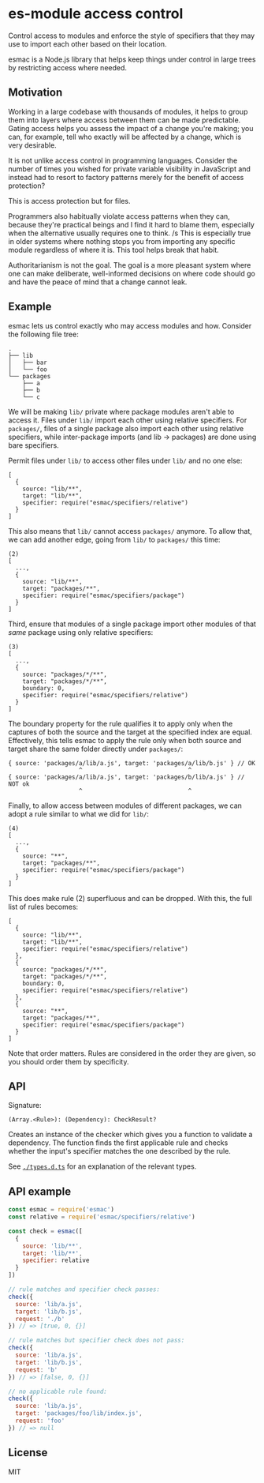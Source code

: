 # es-module access control

Control access to modules and enforce the style of specifiers that they may use
to import each other based on their location.

esmac is a Node.js library that helps keep things under control in large trees
by restricting access where needed.

## Motivation

Working in a large codebase with thousands of modules, it helps to group them
into layers where access between them can be made predictable. Gating access
helps you assess the impact of a change you're making; you can, for example,
tell who exactly will be affected by a change, which is very desirable.

It is not unlike access control in programming languages. Consider the number of
times you wished for private variable visibility in JavaScript and instead had
to resort to factory patterns merely for the benefit of access protection?

This is access protection but for files.

Programmers also habitually violate access patterns when they can, because
they're practical beings and I find it hard to blame them, especially when the
alternative usually requires one to think. /s This is especially true in older
systems where nothing stops you from importing any specific module regardless of
where it is. This tool helps break that habit.

Authoritarianism is not the goal. The goal is a more pleasant system where one
can make deliberate, well-informed decisions on where code should go and have
the peace of mind that a change cannot leak.

## Example

esmac lets us control exactly who may access modules and how. Consider the
following file tree:

    .
    ├── lib
    │   ├── bar
    │   └── foo
    └── packages
        ├── a
        ├── b
        └── c

We will be making `lib/` private where package modules aren't able to access it.
Files under `lib/` import each other using relative specifiers. For `packages/`,
files of a single package also import each other using relative specifiers,
while inter-package imports (and lib -> packages) are done using bare
specifiers.

Permit files under `lib/` to access other files under `lib/` and no one else:

    [
      {
        source: "lib/**",
        target: "lib/**",
        specifier: require("esmac/specifiers/relative")
      }
    ]

This also means that `lib/` cannot access `packages/` anymore. To allow that, we
can add another edge, going from `lib/` to `packages/` this time:

    (2)
    [
      ...,
      {
        source: "lib/**",
        target: "packages/**",
        specifier: require("esmac/specifiers/package")
      }
    ]

Third, ensure that modules of a single package import other modules of that
*same* package using only relative specifiers:

    (3)
    [
      ...,
      {
        source: "packages/*/**",
        target: "packages/*/**",
        boundary: 0,
        specifier: require("esmac/specifiers/relative")
      }
    ]

The boundary property for the rule qualifies it to apply only when the captures
of both the source and the target at the specified index are equal. Effectively,
this tells esmac to apply the rule only when both source and target share the
same folder directly under `packages/`:

    { source: 'packages/a/lib/a.js', target: 'packages/a/lib/b.js' } // OK
                        ^                              ^
    { source: 'packages/a/lib/a.js', target: 'packages/b/lib/a.js' } // NOT ok
                        ^                              ^

Finally, to allow access between modules of different packages, we can adopt a
rule similar to what we did for `lib/`:

    (4)
    [
      ...,
      {
        source: "**",
        target: "packages/**",
        specifier: require("esmac/specifiers/package")
      }
    ]

This does make rule (2) superfluous and can be dropped. With this, the full list
of rules becomes:

    [
      {
        source: "lib/**",
        target: "lib/**",
        specifier: require("esmac/specifiers/relative")
      },
      {
        source: "packages/*/**",
        target: "packages/*/**",
        boundary: 0,
        specifier: require("esmac/specifiers/relative")
      },
      {
        source: "**",
        target: "packages/**",
        specifier: require("esmac/specifiers/package")
      }
    ]

Note that order matters. Rules are considered in the order they are given, so
you should order them by specificity.

## API

Signature:

    (Array.<Rule>): (Dependency): CheckResult?

Creates an instance of the checker which gives you a function to validate a
dependency. The function finds the first applicable rule and checks whether the
input's specifier matches the one described by the rule.

See [`./types.d.ts`](./types.d.ts) for an explanation of the relevant types.

## API example

```javascript
const esmac = require('esmac')
const relative = require('esmac/specifiers/relative')

const check = esmac([
  {
    source: 'lib/**',
    target: 'lib/**',
    specifier: relative
  }
])

// rule matches and specifier check passes:
check({
  source: 'lib/a.js',
  target: 'lib/b.js',
  request: './b'
}) // => [true, 0, {}]

// rule matches but specifier check does not pass:
check({
  source: 'lib/a.js',
  target: 'lib/b.js',
  request: 'b'
}) // => [false, 0, {}]

// no applicable rule found:
check({
  source: 'lib/a.js',
  target: 'packages/foo/lib/index.js',
  request: 'foo'
}) // => null
```

## License

MIT